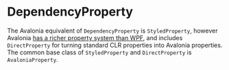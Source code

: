 # DependencyProperty

The Avalonia equivalent of `DependencyProperty` is `StyledProperty`, however Avalonia [has a richer property system than WPF](../../guides/custom-controls/defining-properties), and includes `DirectProperty` for turning standard CLR properties into Avalonia properties. The common base class of `StyledProperty` and `DirectProperty` is `AvaloniaProperty`.
